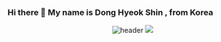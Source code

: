 ### Hi there 👋 My name is Dong Hyeok Shin , from Korea

<div align="center">
  
  ![header](https://capsule-render.vercel.app/api?type=soft&text=WannaBeTop)
  <img src="https://img.shields.io/badge/Python-3776AB?style=flat&logo=Python&logoColor=white"/>
</div>



<!--
**WannaBeTop/WannaBeTop** is a ✨ _special_ ✨ repository because its `README.md` (this file) appears on your GitHub profile.

Here are some ideas to get you started:

- 🔭 I’m currently working on ...
- 🌱 I’m currently learning ...
- 👯 I’m looking to collaborate on ...
- 🤔 I’m looking for help with ...
- 💬 Ask me about ...
- 📫 How to reach me: ...
- 😄 Pronouns: ...
- ⚡ Fun fact: ...
-->
